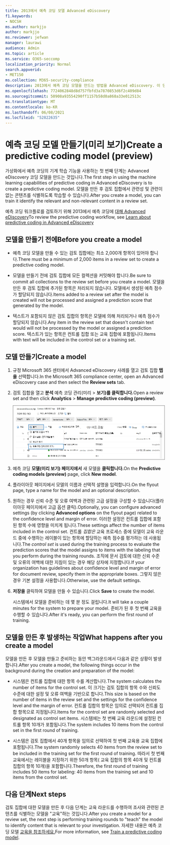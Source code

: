 ```yaml
---
title: 2013에서 예측 코딩 모델 Advanced eDiscovery
f1.keywords:
- NOCSH
ms.author: markjjo
author: markjjo
ms.reviewer: jefwan
manager: laurawi
audience: Admin
ms.topic: article
ms.service: O365-seccomp
localization_priority: Normal
search.appverid:
- MET150
ms.collection: M365-security-compliance
description: 2013에서 예측 코딩 모델을 만드는 방법을 Advanced eDiscovery. 이 단계는 검토 집합에서 관련성 및 관련이 없는 콘텐츠를 식별하는 데 Advanced eDiscovery 기계 학습 기능을 사용하는 첫 번째 단계입니다.
ms.openlocfilehash: 7724062848d8d757fbfd3a7870853d6f2c409d84
ms.sourcegitcommit: 50908a93554290ff1157b58d0a868a33e012513c
ms.translationtype: MT
ms.contentlocale: ko-KR
ms.lasthandoff: 06/08/2021
ms.locfileid: "52822635"
---
```

# <a name="create-a-predictive-coding-model-preview"></a><span data-ttu-id="3c968-104">예측 코딩 모델 만들기(미리 보기)</span><span class="sxs-lookup"><span data-stu-id="3c968-104">Create a predictive coding model (preview)</span></span>

<span data-ttu-id="3c968-105">가상화에서 예측 코딩의 기계 학습 기능을 사용하는 첫 번째 단계는 Advanced eDiscovery 코딩 모델을 만드는 것입니다.</span><span class="sxs-lookup"><span data-stu-id="3c968-105">The first step in using the machine learning capabilities of predictive coding in Advanced eDiscovery is to create a predictive coding model.</span></span> <span data-ttu-id="3c968-106">모델을 만든 후 검토 집합에서 관련성 및 관련이 없는 콘텐츠를 식별하도록 학습할 수 있습니다.</span><span class="sxs-lookup"><span data-stu-id="3c968-106">After you create a model, you can train it identify the relevant and non-relevant content in a review set.</span></span>

<span data-ttu-id="3c968-107">예측 코딩 워크플로를 검토하기 위해 2013에서 예측 코딩에 [대해 Advanced eDiscovery](predictive-coding-overview.md#the-predictive-coding-workflow)</span><span class="sxs-lookup"><span data-stu-id="3c968-107">To review the predictive coding workflow, see [Learn about predictive coding in Advanced eDiscovery ](predictive-coding-overview.md#the-predictive-coding-workflow)</span></span>

## <a name="before-you-create-a-model"></a><span data-ttu-id="3c968-108">모델을 만들기 전에</span><span class="sxs-lookup"><span data-stu-id="3c968-108">Before you create a model</span></span>

- <span data-ttu-id="3c968-109">예측 코딩 모델을 만들 수 있는 검토 집합에는 최소 2,000개 항목이 있어야 합니다.</span><span class="sxs-lookup"><span data-stu-id="3c968-109">There must be a minimum of 2,000 items in a review set to create a predictive coding model.</span></span>

- <span data-ttu-id="3c968-110">모델을 만들기 전에 검토 집합에 모든 컬렉션을 커밋해야 합니다.</span><span class="sxs-lookup"><span data-stu-id="3c968-110">Be sure to commit all collections to the review set before you create a model.</span></span> <span data-ttu-id="3c968-111">모델을 만든 후 검토 집합에 추가된 항목은 처리되지 않습니다. 모델에서 생성된 예측 점수가 할당되지 않습니다.</span><span class="sxs-lookup"><span data-stu-id="3c968-111">Items added to a review set after the model is created will not be processed and assigned a prediction score that generated by the model.</span></span>

- <span data-ttu-id="3c968-112">텍스트가 포함되지 않은 검토 집합의 항목은 모델에 의해 처리되거나 예측 점수가 할당되지 않습니다.</span><span class="sxs-lookup"><span data-stu-id="3c968-112">Any item in the review set that doesn't contain text would will not be processed by the model or assigned a prediction score.</span></span> <span data-ttu-id="3c968-113">텍스트가 있는 항목은 컨트롤 집합 또는 교육 집합에 포함됩니다.</span><span class="sxs-lookup"><span data-stu-id="3c968-113">Items with text will be included in the control set or a training set.</span></span>

## <a name="create-a-model"></a><span data-ttu-id="3c968-114">모델 만들기</span><span class="sxs-lookup"><span data-stu-id="3c968-114">Create a model</span></span>

1. <span data-ttu-id="3c968-115">규정 Microsoft 365 센터에서 Advanced eDiscovery 사례를 열고 검토 집합 **탭을** 선택합니다.</span><span class="sxs-lookup"><span data-stu-id="3c968-115">In the Microsoft 365 compliance center, open an Advanced eDiscovery case and then select the **Review sets** tab.</span></span>

2. <span data-ttu-id="3c968-116">검토 집합을 열고 **분석** 예측 코딩 관리(미리  >  **보기)를 클릭합니다.**</span><span class="sxs-lookup"><span data-stu-id="3c968-116">Open a review set and then click **Analytics** > **Manage predictive coding (preview)**.</span></span>

   ![검토 집합에서 분석 드롭다운 메뉴를 클릭하여 예측 코딩 페이지로 이동합니다.](..\media\ManagePredictiveCoding.png)

3. <span data-ttu-id="3c968-118">예측 코딩 **모델(미리 보기) 페이지에서** 새 모델을 **클릭합니다.**</span><span class="sxs-lookup"><span data-stu-id="3c968-118">On the **Predictive coding models (preview)** page, click **New model**.</span></span>

4. <span data-ttu-id="3c968-119">플라이아웃 페이지에서 모델의 이름과 선택적 설명을 입력합니다.</span><span class="sxs-lookup"><span data-stu-id="3c968-119">On the flyout page, type a name for the model and an optional description.</span></span>

5. <span data-ttu-id="3c968-120">원하는 경우 신뢰 수준 및 오류  여백과 관련된 고급 설정을 구성할 수 있습니다(플라이아웃 페이지에서 고급 옵션 클릭).</span><span class="sxs-lookup"><span data-stu-id="3c968-120">Optionally, you can configure advanced settings (by clicking **Advanced options** on the flyout page) related to the confidence level and margin of error.</span></span> <span data-ttu-id="3c968-121">이러한 설정은 컨트롤 집합에 포함된 항목 수에 영향을 미치게 됩니다.</span><span class="sxs-lookup"><span data-stu-id="3c968-121">These settings affect the number of items included in the control set.</span></span> <span data-ttu-id="3c968-122">컨트롤 *집합은* 교육 프로세스 중에 모델이 교육 라운드 중에 수행하는 레이블이 있는 항목에 할당하는 예측 점수를 평가하는 데 사용됩니다.</span><span class="sxs-lookup"><span data-stu-id="3c968-122">The *control set* is used during the training process to evaluate the prediction scores that the model assigns to items with the labeling that you perform during the training rounds.</span></span> <span data-ttu-id="3c968-123">조직에 문서 검토에 대한 신뢰 수준 및 오류의 여백에 대한 지침이 있는 경우 해당 상자에 지정합니다.</span><span class="sxs-lookup"><span data-stu-id="3c968-123">If your organization has guidelines about confidence level and margin of error for document review, specify them in the appropriate boxes.</span></span> <span data-ttu-id="3c968-124">그렇지 않은 경우 기본 설정을 사용합니다.</span><span class="sxs-lookup"><span data-stu-id="3c968-124">Otherwise, use the default settings.</span></span>

6. <span data-ttu-id="3c968-125">**저장을** 클릭하여 모델을 만들 수 있습니다.</span><span class="sxs-lookup"><span data-stu-id="3c968-125">Click **Save** to create the model.</span></span>

   <span data-ttu-id="3c968-126">시스템에서 모델을 준비하는 데 몇 분 정도 걸립니다.</span><span class="sxs-lookup"><span data-stu-id="3c968-126">It will take a couple minutes for the system to prepare your model.</span></span> <span data-ttu-id="3c968-127">준비가 된 후 첫 번째 교육을 수행할 수 있습니다.</span><span class="sxs-lookup"><span data-stu-id="3c968-127">After it's ready, you can perform the first round of training.</span></span>

## <a name="what-happens-after-you-create-a-model"></a><span data-ttu-id="3c968-128">모델을 만든 후 발생하는 작업</span><span class="sxs-lookup"><span data-stu-id="3c968-128">What happens after you create a model</span></span>

<span data-ttu-id="3c968-129">모델을 만든 후 모델을 만들고 준비하는 동안 백그라운드에서 다음과 같은 상황이 발생합니다.</span><span class="sxs-lookup"><span data-stu-id="3c968-129">After you create a model, the following things occur in the background during the creation and preparation of the model:</span></span>

- <span data-ttu-id="3c968-130">시스템은 컨트롤 집합에 대한 항목 수를 계산합니다.</span><span class="sxs-lookup"><span data-stu-id="3c968-130">The system calculates the number of items for the control set.</span></span> <span data-ttu-id="3c968-131">이 크기는 검토 집합의 항목 수와 신뢰도 수준에 대한 설정 및 오류 여백을 기반으로 합니다.</span><span class="sxs-lookup"><span data-stu-id="3c968-131">This size is based on the number of items in the review set and the settings for the confidence level and the margin of error.</span></span> <span data-ttu-id="3c968-132">컨트롤 집합의 항목은 임의로 선택되어 컨트롤 집합 항목으로 지정됩니다.</span><span class="sxs-lookup"><span data-stu-id="3c968-132">Items for the control set are randomly selected and designated as control set items.</span></span> <span data-ttu-id="3c968-133">시스템에는 첫 번째 교육 라운드에 설정된 컨트롤 항목 10개가 포함됩니다.</span><span class="sxs-lookup"><span data-stu-id="3c968-133">The system includes 10 items from the control set in the first round of training.</span></span>

- <span data-ttu-id="3c968-134">시스템은 검토 집합에서 40개 항목을 임의로 선택하여 첫 번째 교육용 교육 집합에 포함됩니다.</span><span class="sxs-lookup"><span data-stu-id="3c968-134">The system randomly selects 40 items from the review set to be included in the training set for the first round of training.</span></span> <span data-ttu-id="3c968-135">따라서 첫 번째 교육에서는 레이블을 지정하기 위한 50개 항목( 교육 집합의 항목 40개 및 컨트롤 집합의 항목 10개)을 포함합니다.</span><span class="sxs-lookup"><span data-stu-id="3c968-135">Therefore, the first round of training includes 50 items for labeling: 40 items from the training set and 10 items from the control set.</span></span>

## <a name="next-steps"></a><span data-ttu-id="3c968-136">다음 단계</span><span class="sxs-lookup"><span data-stu-id="3c968-136">Next steps</span></span>

<span data-ttu-id="3c968-137">검토 집합에 대한 모델을 만든 후 다음 단계는 교육 라운드를 수행하여 조사와 관련된 콘텐츠를 식별하는 모델을 "교육"하는 것입니다.</span><span class="sxs-lookup"><span data-stu-id="3c968-137">After you create a model for a review set, the next step is performing training rounds to "teach" the model to identify content that is relevant to your investigation.</span></span> <span data-ttu-id="3c968-138">자세한 내용은 예측 코딩 모델 [교육을 참조하세요.](predictive-coding-train-model.md)</span><span class="sxs-lookup"><span data-stu-id="3c968-138">For more information, see [Train a predictive coding model](predictive-coding-train-model.md).</span></span>
